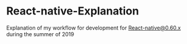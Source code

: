 # React-native-Explanation
Explanation of my workflow for development for React-native@0.60.x during the summer of 2019
